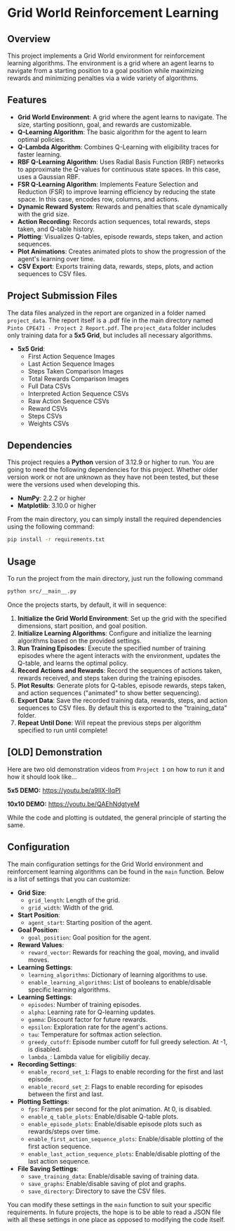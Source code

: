 # Grid World Reinforcement Learning

## Overview
This project implements a Grid World environment for reinforcement learning algorithms. The environment is a grid where an agent learns to navigate from a starting position to a goal position while maximizing rewards and minimizing penalties via a wide variety of algorithms.

## Features
- **Grid World Environment**: A grid where the agent learns to navigate. The size, starting positionn, goal, and rewards are customizable.
- **Q-Learning Algorithm**: The basic algorithm for the agent to learn optimal policies.
- **Q-Lambda Algorithm**: Combines Q-Learning with eligibility traces for faster learning.
- **RBF Q-Learning Algorithm**: Uses Radial Basis Function (RBF) networks to approximate the Q-values for continuous state spaces. In this case, uses a Gaussian RBF.
- **FSR Q-Learning Algorithm**: Implements Feature Selection and Reduction (FSR) to improve learning efficiency by reducing the state space. In this case, encodes row, columns, and actions.
- **Dynamic Reward System**: Rewards and penalties that scale dynamically with the grid size.
- **Action Recording**: Records action sequences, total rewards, steps taken, and Q-table history.
- **Plotting**: Visualizes Q-tables, episode rewards, steps taken, and action sequences.
- **Plot Animations**: Creates animated plots to show the progression of the agent's learning over time.
- **CSV Export**: Exports training data, rewards, steps, plots, and action sequences to CSV files.

## Project Submission Files
The data files analyzed in the report are organized in a folder named `project_data`. The report itself is a .pdf file in the main directory named `Pinto CPE471 - Project 2 Report.pdf`. The `project_data` folder includes only training data for a **5x5 Grid**, but includes all necessary algorithms.

- **5x5 Grid**:
    - First Action Sequence Images
    - Last Action Sequence Images
    - Steps Taken Comparison Images
    - Total Rewards Comparison Images
    - Full Data CSVs
    - Interpreted Action Sequence CSVs
    - Raw Action Sequence CSVs
    - Reward CSVs
    - Steps CSVs
    - Weights CSVs

## Dependencies
This project requies a **Python** version of 3.12.9 or higher to run.
You are going to need the following dependencies for this project. Whether older version work or not are unknown as they have not been tested, but these were the versions used when developing this.
- **NumPy**: 2.2.2 or higher
- **Matplotlib**: 3.10.0 or higher

From the main directory, you can simply install the required dependencies using the following command:
```bash
pip install -r requirements.txt
```

## Usage
To run the project from the main directory, just run the following command
```bash
python src/__main__.py
```
Once the projects starts, by default, it will in sequence:
1. **Initialize the Grid World Environment**: Set up the grid with the specified dimensions, start position, and goal position.
2. **Initialize Learning Algorithms**: Configure and initialize the learning algorithms based on the provided settings.
3. **Run Training Episodes**: Execute the specified number of training episodes where the agent interacts with the environment, updates the Q-table, and learns the optimal policy.
4. **Record Actions and Rewards**: Record the sequences of actions taken, rewards received, and steps taken during the training episodes.
5. **Plot Results**: Generate plots for Q-tables, episode rewards, steps taken, and action sequences ("animated" to show better sequencing).
6. **Export Data**: Save the recorded training data, rewards, steps, and action sequences to CSV files. By default this is exported to the "training_data" folder.
7. **Repeat Until Done**: Will repeat the previous steps per algorithm specified to run until complete! 

## [OLD] Demonstration
Here are two old demonstration videos from `Project 1` on how to run it and how it should look like...

**5x5 DEMO:** https://youtu.be/a9IlX-IIqPI

**10x10 DEMO:** https://youtu.be/QAEhNdgtyeM

While the code and plotting is outdated, the general principle of starting the same. 

## Configuration
The main configuration settings for the Grid World environment and reinforcement learning algorithms can be found in the `main` function. Below is a list of settings that you can customize:

- **Grid Size**:
  - `grid_length`: Length of the grid.
  - `grid_width`: Width of the grid.
- **Start Position**:
  - `agent_start`: Starting position of the agent.
- **Goal Position**:
  - `goal_position`: Goal position for the agent.
- **Reward Values**:
  - `reward_vector`: Rewards for reaching the goal, moving, and invalid moves.
- **Learning Settings**:
  - `learning_algorithms`: Dictionary of learning algorithms to use.
  - `enable_learning_algorithms`: List of booleans to enable/disable specific learning algorithms.
- **Learning Settings**:
  - `episodes`: Number of training episodes.
  - `alpha`: Learning rate for Q-learning updates.
  - `gamma`: Discount factor for future rewards.
  - `epsilon`: Exploration rate for the agent's actions.
  - `tau`: Temperature for softmax action selection.
  - `greedy_cutoff`: Episode number cutoff for full greedy selection. At -1, is disabled.
  - `lambda_`: Lambda value for eligibiliy decay. 
- **Recording Settings**:
  - `enable_record_set_1`: Flags to enable recording for the first and last episode.
  - `enable_record_set_2`: Flags to enable recording for episodes between the first and last.
- **Plotting Settings**:
  - `fps`: Frames per second for the plot animation. At 0, is disabled.
  - `enable_q_table_plots`: Enable/disable Q-table plots.
  - `enable_episode_plots`: Enable/disable episode plots such as rewards/steps over time.
  - `enable_first_action_sequence_plots`: Enable/disable plotting of the first action sequence.
  - `enable_last_action_sequence_plots`: Enable/disable plotting of the last action sequence.
- **File Saving Settings**:
  - `save_training_data`: Enable/disable saving of training data.
  - `save_graphs`: Enable/disable saving of plot and graphs.
  - `save_directory`: Directory to save the CSV files.

You can modify these settings in the `main` function to suit your specific requirements. In future projects, the hope is to be able to read a JSON file with all these settings in one place as opposed to modifying the code itself.